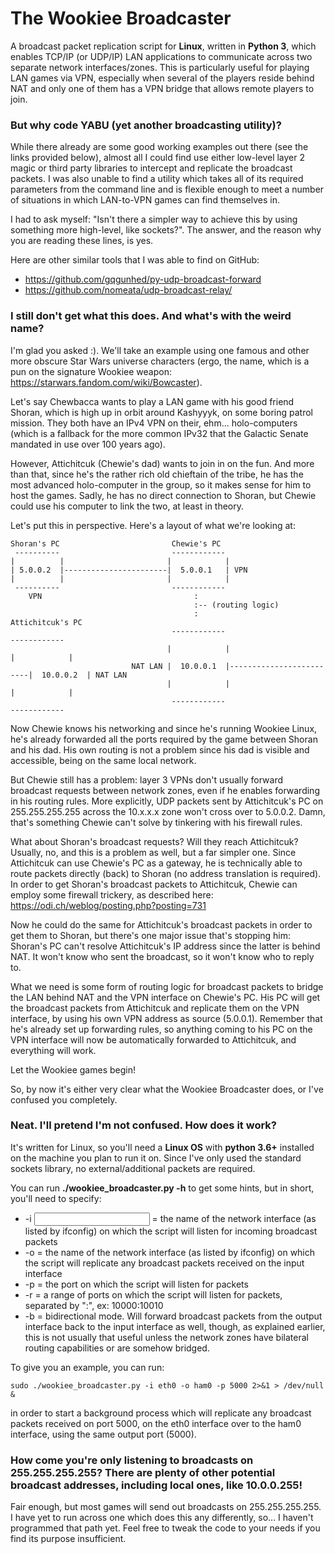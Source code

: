 # The Wookiee Broadcaster

A broadcast packet replication script for **Linux**, written in **Python 3**, which enables TCP/IP (or UDP/IP) LAN applications to communicate across two separate network interfaces/zones. This is particularly useful for playing LAN games via VPN, especially when several of the players reside behind NAT and only one of them has a VPN bridge that allows remote players to join.

### But why code YABU (yet another broadcasting utility)?

While there already are some good working examples out there (see the links provided below), almost all I could find use either low-level layer 2 magic or third party libraries to intercept and replicate the broadcast packets. I was also unable to find a utility which takes all of its required parameters from the command line and is flexible enough to meet a number of situations in which LAN-to-VPN games can find themselves in.

I had to ask myself: "Isn't there a simpler way to achieve this by using something more high-level, like sockets?". The answer, and the reason why you are reading these lines, is yes.

Here are other similar tools that I was able to find on GitHub:
* https://github.com/gqgunhed/py-udp-broadcast-forward
* https://github.com/nomeata/udp-broadcast-relay/

### I still don't get what this does. And what's with the weird name?

I'm glad you asked :). We'll take an example using one famous and other more obscure Star Wars universe characters (ergo, the name, which is a pun on the signature Wookiee weapon: https://starwars.fandom.com/wiki/Bowcaster). 

Let's say Chewbacca wants to play a LAN game with his good friend Shoran, which is high up in orbit around Kashyyyk, on some boring patrol mission. They both have an IPv4 VPN on their, ehm... holo-computers (which is a fallback for the more common IPv32 that the Galactic Senate mandated in use over 100 years ago).

However, Attichitcuk (Chewie's dad) wants to join in on the fun. And more than that, since he's the rather rich old chieftain of the tribe, he has the most advanced holo-computer in the group, so it makes sense for him to host the games. Sadly, he has no direct connection to Shoran, but Chewie could use his computer to link the two, at least in theory.

Let's put this in perspective. Here's a layout of what we're looking at:

```
Shoran's PC                         Chewie's PC
 ----------                         ------------
|          |                       |            |
| 5.0.0.2  |-----------------------|  5.0.0.1   | VPN
|          |                       |            |
 ----------                         ------------
    VPN                                  :
                                         :-- (routing logic)
                                         :                                Attichitcuk's PC
                                    ------------                           ------------
                                   |            |                         |            |
                           NAT LAN |  10.0.0.1  |-------------------------|  10.0.0.2  | NAT LAN 
                                   |            |                         |            |
                                    ------------                           ------------
```

Now Chewie knows his networking and since he's running Wookiee Linux, he's already forwarded all the ports required by the game between Shoran and his dad. His own routing is not a problem since his dad is visible and accessible, being on the same local network.

But Chewie still has a problem: layer 3 VPNs don't usually forward broadcast requests between network zones, even if he enables forwarding in his routing rules. More explicitly, UDP packets sent by Attichitcuk's PC on 255.255.255.255 across the 10.x.x.x zone won't cross over to 5.0.0.2. Damn, that's something Chewie can't solve by tinkering with his firewall rules.

What about Shoran's broadcast requests? Will they reach Attichitcuk? Usually, no, and this is a problem as well, but a far simpler one. Since Attichitcuk can use Chewie's PC as a gateway, he is technically able to route packets directly (back) to Shoran (no address translation is required). In order to get Shoran's broadcast packets to Attichitcuk, Chewie can employ some firewall trickery, as described here: https://odi.ch/weblog/posting.php?posting=731

Now he could do the same for Attichitcuk's broadcast packets in order to get them to Shoran, but there's one major issue that's stopping him: Shoran's PC can't resolve Attichitcuk's IP address since the latter is behind NAT. It won't know who sent the broadcast, so it won't know who to reply to.

What we need is some form of routing logic for broadcast packets to bridge the LAN behind NAT and the VPN interface on Chewie's PC. His PC will get the broadcast packets from Attichitcuk and replicate them on the VPN interface, by using his own VPN address as source (5.0.0.1). Remember that he's already set up forwarding rules, so anything coming to his PC on the VPN interface will now be automatically forwarded to Attichitcuk, and everything will work.

Let the Wookiee games begin!

So, by now it's either very clear what the Wookiee Broadcaster does, or I've confused you completely.

### Neat. I'll pretend I'm not confused. How does it work?

It's written for Linux, so you'll need a **Linux OS** with **python 3.6+** installed on the machine you plan to run it on. Since I've only used the standard sockets library, no external/additional packets are required.

You can run **./wookiee_broadcaster.py -h** to get some hints, but in short, you'll need to specify:

* -i <input> = the name of the network interface (as listed by ifconfig) on which the script will listen for incoming broadcast packets
* -o <output> = the name of the network interface (as listed by ifconfig) on which the script will replicate any broadcast packets received on the input interface
* -p <port> = the port on which the script will listen for packets
* -r <range> = a range of ports on which the script will listen for packets, separated by ":", ex: 10000:10010
* -b = bidirectional mode. Will forward broadcast packets from the output interface back to the input interface as well, though, as explained earlier, this is not usually that useful unless the network zones have bilateral routing capabilities or are somehow bridged.

To give you an example, you can run:

```
sudo ./wookiee_broadcaster.py -i eth0 -o ham0 -p 5000 2>&1 > /dev/null &
```

in order to start a background process which will replicate any broadcast packets received on port 5000, on the eth0 interface over to the ham0 interface, using the same output port (5000).

### How come you're only listening to broadcasts on 255.255.255.255? There are plenty of other potential broadcast addresses, including local ones, like 10.0.0.255!

Fair enough, but most games will send out broadcasts on 255.255.255.255. I have yet to run across one which does this any differently, so... I haven't programmed that path yet. Feel free to tweak the code to your needs if you find its purpose insufficient.

